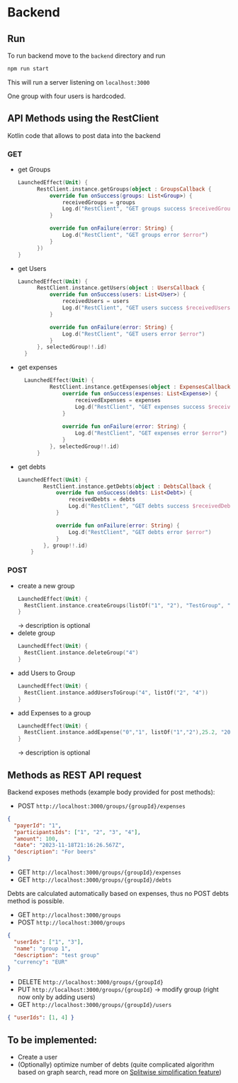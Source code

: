 # Backend

## Run

To run backend move to the `backend` directory and run

```bash
npm run start
```

This will run a server listening on `localhost:3000`

One group with four users is hardcoded.


## API Methods using the RestClient
Kotlin code that allows to post data into the backend
### GET
- get Groups
  ```kotlin
  LaunchedEffect(Unit) {
        RestClient.instance.getGroups(object : GroupsCallback {
            override fun onSuccess(groups: List<Group>) {
                receivedGroups = groups
                Log.d("RestClient", "GET groups success $receivedGroups")
            }

            override fun onFailure(error: String) {
                Log.d("RestClient", "GET groups error $error")
            }
        })
  }
  ```
- get Users
  ```kotlin
  LaunchedEffect(Unit) {
        RestClient.instance.getUsers(object : UsersCallback {
            override fun onSuccess(users: List<User>) {
                receivedUsers = users
                Log.d("RestClient", "GET users success $receivedUsers")
            }

            override fun onFailure(error: String) {
                Log.d("RestClient", "GET users error $error")
            }
        }, selectedGroup!!.id)
    }
  ```
- get expenses
  ```kotlin
    LaunchedEffect(Unit) {
            RestClient.instance.getExpenses(object : ExpensesCallback {
                override fun onSuccess(expenses: List<Expense>) {
                    receivedExpenses = expenses
                    Log.d("RestClient", "GET expenses success $receivedExpenses")
                }
    
                override fun onFailure(error: String) {
                    Log.d("RestClient", "GET expenses error $error")
                }
            }, selectedGroup!!.id)
        }
    ```
- get debts
  ```kotlin
  LaunchedEffect(Unit) {
          RestClient.instance.getDebts(object : DebtsCallback {
              override fun onSuccess(debts: List<Debt>) {
                  receivedDebts = debts
                  Log.d("RestClient", "GET debts success $receivedDebts")
              }
  
              override fun onFailure(error: String) {
                  Log.d("RestClient", "GET debts error $error")
              }
          }, group!!.id)
      }
  ```
### POST
- create a new group
  ```kotlin
  LaunchedEffect(Unit) {
    RestClient.instance.createGroups(listOf("1", "2"), "TestGroup", "EUR", "description" )
  }
  ```
  -> description is optional
- delete group
  ```kotlin
  LaunchedEffect(Unit) {
    RestClient.instance.deleteGroup("4")
  }
  ```
- add Users to Group
  ```kotlin
  LaunchedEffect(Unit) {
    RestClient.instance.addUsersToGroup("4", listOf("2", "4"))
  }
  ```
- add Expenses to a group
  ```kotlin
  LaunchedEffect(Unit) {
    RestClient.instance.addExpense("0","1", listOf("1","2"),25.2, "2023-11-18T21:16:26.567Z", "for beers")
  }
  ```
  -> description is optional
## Methods as REST API request

Backend exposes methods (example body provided for post methods):

- POST `http://localhost:3000/groups/{groupId}/expenses`

```json
{
  "payerId": "1",
  "participantsIds": ["1", "2", "3", "4"],
  "amount": 100,
  "date": "2023-11-18T21:16:26.567Z",
  "description": "For beers"
}
```

- GET `http://localhost:3000/groups/{groupId}/expenses`
- GET `http://localhost:3000/groups/{groupId}/debts`

Debts are calculated automatically based on expenses, thus no POST debts method is possible.

- GET `http://localhost:3000/groups`
- POST `http://localhost:3000/groups`

```json
{
  "userIds": ["1", "3"],
  "name": "group 1",
  "description": "test group"
  "currency": "EUR"
}
```

- DELETE `http://localhost:3000/groups/{groupId}`
- PUT `http://localhost:3000/groups/{groupId}` -> modify group (right now only by adding users)
- GET `http://localhost:3000/groups/{groupId}/users`

```json
{ "userIds": [1, 4] }
```

## To be implemented:

- Create a user
- (Optionally) optimize number of debts (quite complicated algorithm based on graph search, read more on [Splitwise simplification feature](https://medium.com/@mithunmk93/algorithm-behind-splitwises-debt-simplification-feature-8ac485e97688))
